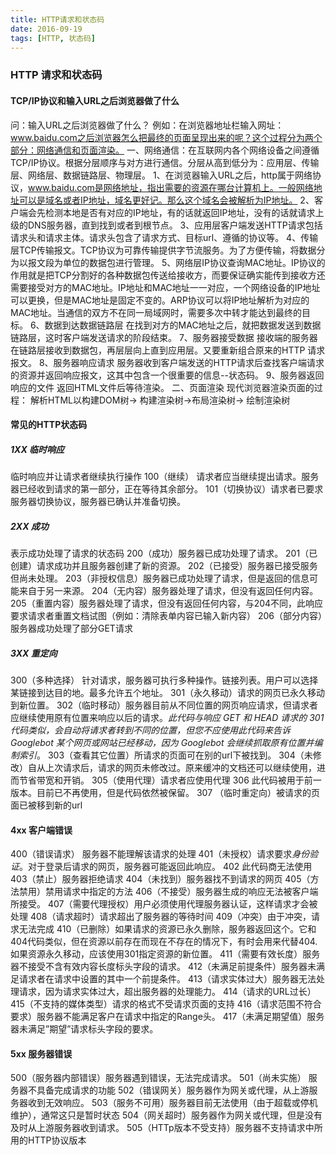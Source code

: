 ```yaml
---
title: HTTP请求和状态码
date: 2016-09-19
tags: [HTTP, 状态码]
---
```

### HTTP 请求和状态码
####  TCP/IP协议和输入URL之后浏览器做了什么
 <!--more-->

问：输入URL之后浏览器做了什么？
例如：在浏览器地址栏输入网址：www.baidu.com之后浏览器怎么把最终的页面呈现出来的呢？这个过程分为两个部分：网络通信和页面渲染。
一、网络通信：在互联网内各个网络设备之间遵循TCP/IP协议。根据分层顺序与对方进行通信。分层从高到低分为：应用层、传输层、网络层、数据链路层、物理层。
1、在浏览器输入URL之后，http属于网络协议，www.baidu.com是网络地址，指出需要的资源在哪台计算机上。一般网络地址可以是域名或者IP地址，域名更好记。那么这个域名会被解析为IP地址。
2、客户端会先检测本地是否有对应的IP地址，有的话就返回IP地址，没有的话就请求上级的DNS服务器，直到找到或者到根节点。
3、应用层客户端发送HTTP请求包括请求头和请求主体。请求头包含了请求方式、目标url、遵循的协议等。
4、传输层TCP传输报文。TCP协议为可靠传输提供字节流服务。为了方便传输，将数据分为以报文段为单位的数据包进行管理。
5、网络层IP协议查询MAC地址。IP协议的作用就是把TCP分割好的各种数据包传送给接收方，而要保证确实能传到接收方还需要接受对方的MAC地址。IP地址和MAC地址一一对应，一个网络设备的IP地址可以更换，但是MAC地址是固定不变的。ARP协议可以将IP地址解析为对应的MAC地址。当通信的双方不在同一局域网时，需要多次中转才能达到最终的目标。
6、数据到达数据链路层
在找到对方的MAC地址之后，就把数据发送到数据链路层，这时客户端发送请求的阶段结束。
7、服务器接受数据
接收端的服务器在链路层接收到数据包，再层层向上直到应用层。又要重新组合原来的HTTP 请求报文。
8、服务器响应请求
服务器收到客户端发送的HTTP请求后查找客户端请求的资源并返回响应报文，这其中包含一个很重要的信息--状态码。
9、服务器返回响应的文件
返回HTML文件后等待渲染。
二、页面渲染
现代浏览器渲染页面的过程： 解析HTML以构建DOM树-> 构建渲染树->布局渲染树-> 绘制渲染树




#### 常见的HTTP状态码
##### 1XX 临时响应
临时响应并让请求者继续执行操作
100（继续）  请求者应当继续提出请求。服务器已经收到请求的第一部分，正在等待其余部分。
101（切换协议）请求者已要求服务器切换协议，服务器已确认并准备切换。

##### 2XX 成功
表示成功处理了请求的状态码
200（成功）服务器已成功处理了请求。
201（已创建）请求成功并且服务器创建了新的资源。
202（已接受）服务器已接受服务但尚未处理。
203（非授权信息）服务器已成功处理了请求，但是返回的信息可能来自于另一来源。
204（无内容）服务器处理了请求，但没有返回任何内容。
205（重置内容）服务器处理了请求，但没有返回任何内容，与204不同，此响应要求请求者重置文档试图（例如：清除表单内容已输入新内容）
206（部分内容）服务器成功处理了部分GET请求
##### 3XX 重定向
300（多种选择） 针对请求，服务器可执行多种操作。链接列表。用户可以选择某链接到达目的地。最多允许五个地址。
301（永久移动）请求的网页已永久移动到新位置。
302（临时移动）服务器目前从不同位置的网页响应请求，但请求者应继续使用原有位置来响应以后的请求。*此代码与响应 GET 和 HEAD 请求的 301 代码类似，会自动将请求者转到不同的位置，但您不应使用此代码来告诉 Googlebot 某个网页或网站已经移动，因为 Googlebot 会继续抓取原有位置并编制索引*。
303（查看其它位置）所请求的页面可在别的url下被找到。
304（未修改）自从上次请求后，请求的网页未修改过。原来缓冲的文档还可以继续使用，进而节省带宽和开销。
305（使用代理）请求者应使用代理
306 	此代码被用于前一版本。目前已不再使用，但是代码依然被保留。
307 （临时重定向）被请求的页面已被移到新的url
#### 4xx 客户端错误
400（错误请求） 服务器不能理解该请求的处理
401（未授权）请求要求*身份验证*。对于登录后请求的网页，服务器可能返回此响应。
402 此代码商无法使用
403（禁止）服务器拒绝请求
404（未找到）服务器找不到请求的网页
405（方法禁用）禁用请求中指定的方法
406（不接受）服务器生成的响应无法被客户端所接受。
407（需要代理授权）用户必须使用代理服务器认证，这样请求才会被处理
408（请求超时）请求超出了服务器的等待时间
409（冲突）由于冲突，请求无法完成
410（已删除）如果请求的资源已永久删除，服务器返回这个。它和404代码类似，但在资源以前存在而现在不存在的情况下，有时会用来代替404.如果资源永久移动，应该使用301指定资源的新位置。
411（需要有效长度）服务器不接受不含有效内容长度标头字段的请求。
412（未满足前提条件）服务器未满足请求者在请求中设置的其中一个前提条件。
413（请求实体过大）服务器无法处理请求，因为请求实体过大，超出服务器的处理能力。
414（请求的URL过长）
415（不支持的媒体类型）请求的格式不受请求页面的支持
416（请求范围不符合要求）服务器不能满足客户在请求中指定的Range头。
417（未满足期望值）服务器未满足”期望”请求标头字段的要求。
#### 5xx 服务器错误
500（服务器内部错误）服务器遇到错误，无法完成请求。
501（尚未实施） 服务器不具备完成请求的功能
502（错误网关）服务器作为网关或代理，从上游服务器收到无效响应。
503（服务不可用）服务器目前无法使用（由于超载或停机维护），通常这只是暂时状态
504（网关超时）服务器作为网关或代理，但是没有及时从上游服务器收到请求。
505（HTTp版本不受支持）服务器不支持请求中所用的HTTP协议版本

